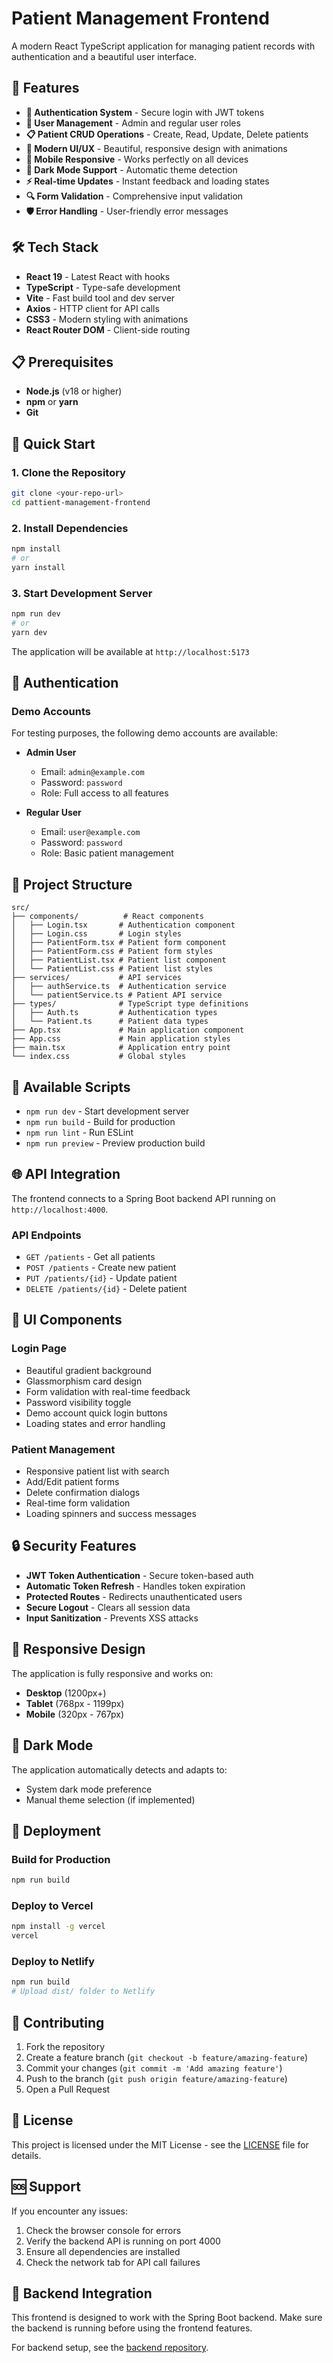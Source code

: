 # Patient Management Frontend

A modern React TypeScript application for managing patient records with authentication and a beautiful user interface.

## 🚀 Features

- **🔐 Authentication System** - Secure login with JWT tokens
- **👥 User Management** - Admin and regular user roles
- **📋 Patient CRUD Operations** - Create, Read, Update, Delete patients
- **🎨 Modern UI/UX** - Beautiful, responsive design with animations
- **📱 Mobile Responsive** - Works perfectly on all devices
- **🌙 Dark Mode Support** - Automatic theme detection
- **⚡ Real-time Updates** - Instant feedback and loading states
- **🔍 Form Validation** - Comprehensive input validation
- **🛡️ Error Handling** - User-friendly error messages

## 🛠️ Tech Stack

- **React 19** - Latest React with hooks
- **TypeScript** - Type-safe development
- **Vite** - Fast build tool and dev server
- **Axios** - HTTP client for API calls
- **CSS3** - Modern styling with animations
- **React Router DOM** - Client-side routing

## 📋 Prerequisites

- **Node.js** (v18 or higher)
- **npm** or **yarn**
- **Git**

## 🚀 Quick Start

### 1. Clone the Repository
```bash
git clone <your-repo-url>
cd pattient-management-frontend
```

### 2. Install Dependencies
```bash
npm install
# or
yarn install
```

### 3. Start Development Server
```bash
npm run dev
# or
yarn dev
```

The application will be available at `http://localhost:5173`

## 🔐 Authentication

### Demo Accounts
For testing purposes, the following demo accounts are available:

- **Admin User**
  - Email: `admin@example.com`
  - Password: `password`
  - Role: Full access to all features

- **Regular User**
  - Email: `user@example.com`
  - Password: `password`
  - Role: Basic patient management

## 📁 Project Structure

```
src/
├── components/          # React components
│   ├── Login.tsx       # Authentication component
│   ├── Login.css       # Login styles
│   ├── PatientForm.tsx # Patient form component
│   ├── PatientForm.css # Patient form styles
│   ├── PatientList.tsx # Patient list component
│   └── PatientList.css # Patient list styles
├── services/           # API services
│   ├── authService.ts  # Authentication service
│   └── patientService.ts # Patient API service
├── types/              # TypeScript type definitions
│   ├── Auth.ts         # Authentication types
│   └── Patient.ts      # Patient data types
├── App.tsx             # Main application component
├── App.css             # Main application styles
├── main.tsx            # Application entry point
└── index.css           # Global styles
```

## 🔧 Available Scripts

- `npm run dev` - Start development server
- `npm run build` - Build for production
- `npm run lint` - Run ESLint
- `npm run preview` - Preview production build

## 🌐 API Integration

The frontend connects to a Spring Boot backend API running on `http://localhost:4000`.

### API Endpoints
- `GET /patients` - Get all patients
- `POST /patients` - Create new patient
- `PUT /patients/{id}` - Update patient
- `DELETE /patients/{id}` - Delete patient

## 🎨 UI Components

### Login Page
- Beautiful gradient background
- Glassmorphism card design
- Form validation with real-time feedback
- Password visibility toggle
- Demo account quick login buttons
- Loading states and error handling

### Patient Management
- Responsive patient list with search
- Add/Edit patient forms
- Delete confirmation dialogs
- Real-time form validation
- Loading spinners and success messages

## 🔒 Security Features

- **JWT Token Authentication** - Secure token-based auth
- **Automatic Token Refresh** - Handles token expiration
- **Protected Routes** - Redirects unauthenticated users
- **Secure Logout** - Clears all session data
- **Input Sanitization** - Prevents XSS attacks

## 📱 Responsive Design

The application is fully responsive and works on:
- **Desktop** (1200px+)
- **Tablet** (768px - 1199px)
- **Mobile** (320px - 767px)

## 🌙 Dark Mode

The application automatically detects and adapts to:
- System dark mode preference
- Manual theme selection (if implemented)

## 🚀 Deployment

### Build for Production
```bash
npm run build
```

### Deploy to Vercel
```bash
npm install -g vercel
vercel
```

### Deploy to Netlify
```bash
npm run build
# Upload dist/ folder to Netlify
```

## 🤝 Contributing

1. Fork the repository
2. Create a feature branch (`git checkout -b feature/amazing-feature`)
3. Commit your changes (`git commit -m 'Add amazing feature'`)
4. Push to the branch (`git push origin feature/amazing-feature`)
5. Open a Pull Request

## 📝 License

This project is licensed under the MIT License - see the [LICENSE](LICENSE) file for details.

## 🆘 Support

If you encounter any issues:

1. Check the browser console for errors
2. Verify the backend API is running on port 4000
3. Ensure all dependencies are installed
4. Check the network tab for API call failures

## 🔄 Backend Integration

This frontend is designed to work with the Spring Boot backend. Make sure the backend is running before using the frontend features.

For backend setup, see the [backend repository](link-to-backend-repo).
